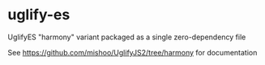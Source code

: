 # uglify-es

UglifyES "harmony" variant packaged as a single zero-dependency file

See https://github.com/mishoo/UglifyJS2/tree/harmony for documentation
